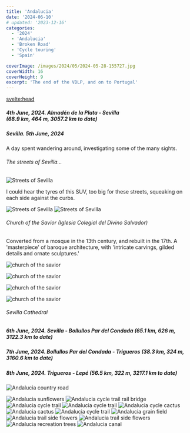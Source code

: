 ```yaml
---
title: 'Andalucia'
date: '2024-06-10'
# updated: '2023-12-16'
categories:
  - '2024'
  - 'Andalucia'
  - 'Broken Road'
  - 'Cycle touring'
  - 'Spain'

coverImage: /images/2024/05/2024-05-28-155727.jpg
coverWidth: 16
coverHeight: 9
excerpt: 'The end of the VDLP, and on to Portugal'
---
```


<script>
	import Callout from '$lib/components/Callout.svelte'
  import Img from '$lib/components/Img.svelte'  
</script>

<svelte:head>

  <title>2024 Europe</title>
</svelte:head>

<section class="card">
  <h5>
      4th June, 2024.
      Almad&eacute;n de la Plata - Sevilla<br/>
      (68.9 km, 464 m, 3057.2 km to date)
  </h5>
</section>

<section class="card">
<h5>
  	Sevilla. 5th June, 2024
</h5>

<p>A day spent wandering around, investigating some of the many sights.</p>

<h6>The streets of Sevilla...</h6>

<Img
  src="/images/2024/06/2024-06-05-111526.jpg"
  alt="Streets of Sevilla"
/>

<p>I could hear the tyres of this SUV, too big for these streets, squeaking on each side against the curbs.</p>

<Img
  src="/images/2024/06/2024-06-05-111700.jpg"
  alt="Streets of Sevilla" 
  caption="It's pretty tight outside the Hostel Sierpes" 
/>
<Img
  src="/images/2024/06/2024-06-05-111754.jpg"
  alt="Streets of Sevilla" 
/>

<h6>Church of the Savior (Iglesia Colegial del Divino Salvador)</h6>

<p>Converted from a mosque in the 13th century, and rebuilt in the 17th. A 'masterpiece' of baroque architecture, with 'intricate carvings, gilded details and ornate sculptures.'</p>

<Img
  src="/images/2024/06/2024-06-05-113328.jpg"
  alt="church of the savior"
/>

<Img
  src="/images/2024/06/2024-06-05-113759.jpg"
  alt="church of the savior"
/>

<Img
  src="/images/2024/06/2024-06-05-114012.jpg"
  alt="church of the savior"
  caption="The Transfiguration of Christ"
/>

<Img
  src="/images/2024/06/2024-06-05-114147.jpg"
  alt="church of the savior"
  caption="Sunlight through the stained glass windows"
/>

<h6>Sevilla Cathedral</h6>

</section>

<section class="card">
  <h5>
      6th June, 2024.
      Sevilla - Bollullos Par del Condada
      (65.1 km, 626 m, 3122.3 km to date)
  </h5>
</section>

<section class="card">
  <h5>
      7th June, 2024.
      Bollullos Par del Condada - Trigueros
      (38.3 km, 324 m, 3160.6 km to date)
  </h5>
</section>

<section class="card">
  <h5>
      8th June, 2024.
      Trigueros - Lep&eacute;
      (56.5 km, 322 m, 3217.1 km to date)
  </h5>

<Img
    src="/images/2024/05/2024-06-07-103821.jpg"
    alt="Andalucia country road"
  />

<Img
    src="/images/2024/05/2024-06-07-105438.jpg"
    alt="Andalucia sunflowers"
  />
<Img
    src="/images/2024/05/2024-06-07-120827.jpg"
    alt="Andalucia cycle trail rail bridge"
  />
<Img
    src="/images/2024/05/2024-06-07-122048.jpg"
    alt="Andalucia cycle trail"
  />
<Img
    src="/images/2024/05/2024-06-07-122155.jpg"
    alt="Andalucia cycle trail"
  />
<Img
    src="/images/2024/05/2024-06-07-122204.jpg"
    alt="Andalucia cycle cactus"
  />
<Img
    src="/images/2024/05/2024-06-07-122213.jpg"
    alt="Andalucia cactus"
  />
<Img
    src="/images/2024/05/2024-06-07-124543.jpg"
    alt="Andalucia cycle trail"
  />
<Img
    src="/images/2024/05/2024-06-07-124632.jpg"
    alt="Andalucia grain field"
  />
<Img
  src="/images/2024/05/2024-06-07-141111.jpg"
  alt="Andalucia trail side flowers"
/>
<Img
  src="/images/2024/05/2024-06-07-141206.jpg"
  alt="Andalucia trail side flowers"
/>
<Img
  src="/images/2024/05/2024-06-07-143536.jpg"
  alt="Andalucia recreation trees"
/>
<Img
  src="/images/2024/05/2024-06-07-144824.jpg"
  alt="Andalucia canal"
/>

</section>
